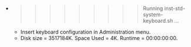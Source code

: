 * >>>>>>>>> Running inst-std-system-keyboard.sh ...
  * Insert keyboard configuration in Administration menu.
  * Disk size = 3517184K. Space Used = 4K. Runtime = 00:00:00:00.
